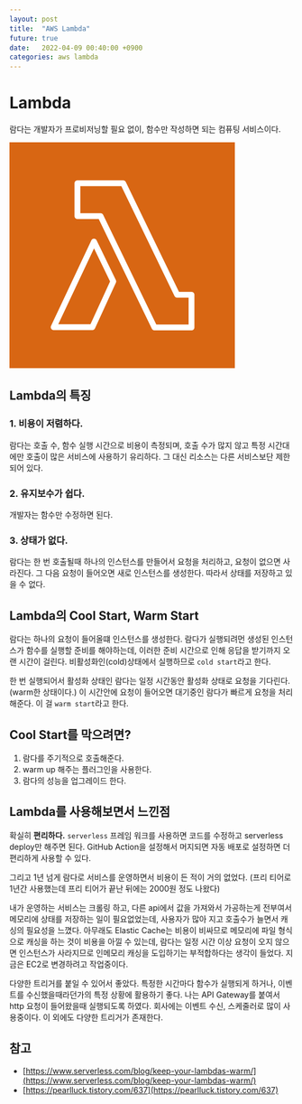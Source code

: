 ```yaml
---
layout: post
title:  "AWS Lambda"
future: true
date:   2022-04-09 00:40:00 +0900
categories: aws lambda
---
```

# Lambda
람다는 개발자가 프로비저닝할 필요 없이, 함수만 작성하면 되는 컴퓨팅 서비스이다.  

![출처: 위키](/assets/img/aws_lambda.png)
## Lambda의 특징
### 1. 비용이 저렴하다.
람다는 호출 수, 함수 실행 시간으로 비용이 측정되며, 호출 수가 많지 않고 특정 시간대에만 호출이 많은 서비스에 사용하기 유리하다. 그 대신 리소스는 다른 서비스보단 제한되어 있다.
### 2. 유지보수가 쉽다.
개발자는 함수만 수정하면 된다. 
### 3. 상태가 없다.
람다는 한 번 호출될때 하나의 인스턴스를 만들어서 요청을 처리하고, 요청이 없으면 사라진다. 그 다음 요청이 들어오면 새로 인스턴스를 생성한다. 따라서 상태를 저장하고 있을 수 없다.

## Lambda의 Cool Start, Warm Start
람다는 하나의 요청이 들어올떄 인스턴스를 생성한다. 람다가 실행되려먼 생성된 인스턴스가 함수를 실행할 준비를 해야하는데, 이러한 준비 시간으로 인해 응답을 받기까지 오랜 시간이 걸린다. 비활성화인(cold)상태에서 실행하므로 `cold start`라고 한다.

한 번 실행되어서 활성화 상태인 람다는 일정 시간동안 활성화 상태로 요청을 기다린다.(warm한 상태이다.) 이 시간안에 요청이 들어오면 대기중인 람다가 빠르게 요청을 처리해준다. 이 걸 `warm start`라고 한다.

## Cool Start를 막으려면?
1. 람다를 주기적으로 호출해준다.
2. warm up 해주는 플러그인을 사용한다.
3. 람다의 성능을 업그레이드 한다.

## Lambda를 사용해보면서 느낀점
확실히  **편리하다.** `serverless` 프레임 워크를 사용하면 코드를 수정하고 serverless deploy만 해주면 된다. GitHub Action을 설정해서 머지되면 자동 배포로 설정하면 더 편리하게 사용할 수 있다.

그리고 1년 넘게 람다로 서비스를 운영하면서 비용이 든 적이 거의 없었다. (프리 티어로 1년간 사용했는데 프리 티어가 끝난 뒤에는 2000원 정도 나왔다)

내가 운영하는 서비스는 크롤링 하고, 다른 api에서 값을 가져와서 가공하는게 전부여서 메모리에 상태를 저장하는 일이 필요없었는데, 사용자가 많아 지고 호출수가 늘면서 캐싱의 필요성을 느꼈다. 아무래도 Elastic Cache는 비용이 비싸므로 메모리에 파일 형식으로 캐싱을 하는 것이 비용을 아낄 수 있는데, 람다는 일정 시간 이상 요청이 오지 않으면 인스턴스가 사라지므로 인메모리 캐싱을 도입하기는 부적합하다는 생각이 들었다. 지금은 EC2로 변경하려고 작업중이다.

다양한 트리거를 붙일 수 있어서 좋았다. 특정한 시간마다 함수가 실행되게 하거나, 이벤트를 수신했을때라던가의 특정 상황에 활용하기 좋다. 나는 API Gateway를 붙여서 http 요청이 들어왔을때 실행되도록 하였다. 회사에는 이벤트 수신, 스케줄러로 많이 사용중이다. 이 외에도 다양한 트리거가 존재한다.


## 참고
- [https://www.serverless.com/blog/keep-your-lambdas-warm/](https://www.serverless.com/blog/keep-your-lambdas-warm/)
- [https://pearlluck.tistory.com/637](https://pearlluck.tistory.com/637)